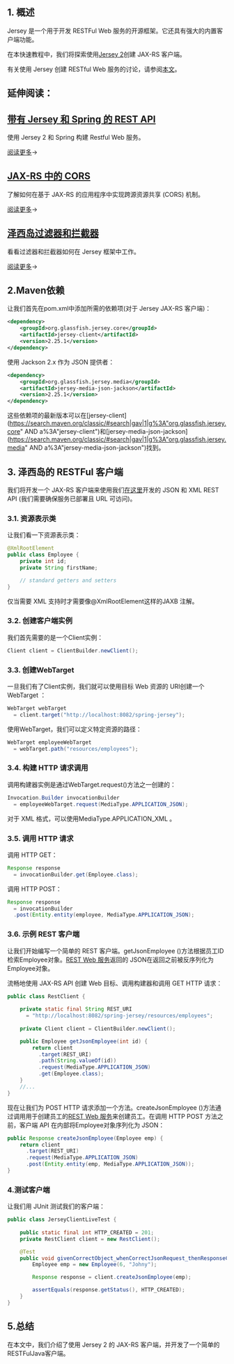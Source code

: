 ## 1. 概述

Jersey 是一个用于开发 RESTFul Web 服务的开源框架。它还具有强大的内置客户端功能。

在本快速教程中，我们将探索使用[Jersey 2](https://jersey.java.net/)创建 JAX-RS 客户端。

有关使用 Jersey 创建 RESTful Web 服务的讨论，请参阅[本文](https://www.baeldung.com/jersey-rest-api-with-spring)。

## 延伸阅读：

## [带有 Jersey 和 Spring 的 REST API](https://www.baeldung.com/jersey-rest-api-with-spring)

使用 Jersey 2 和 Spring 构建 Restful Web 服务。

[阅读更多](https://www.baeldung.com/jersey-rest-api-with-spring)→

## [JAX-RS 中的 CORS](https://www.baeldung.com/cors-in-jax-rs)

了解如何在基于 JAX-RS 的应用程序中实现跨源资源共享 (CORS) 机制。

[阅读更多](https://www.baeldung.com/cors-in-jax-rs)→

## [泽西岛过滤器和拦截器](https://www.baeldung.com/jersey-filters-interceptors)

看看过滤器和拦截器如何在 Jersey 框架中工作。

[阅读更多](https://www.baeldung.com/jersey-filters-interceptors)→

## 2.Maven依赖

让我们首先在pom.xml中添加所需的依赖项(对于 Jersey JAX-RS 客户端)：

```xml
<dependency>
    <groupId>org.glassfish.jersey.core</groupId>
    <artifactId>jersey-client</artifactId>
    <version>2.25.1</version>
</dependency>
```

使用 Jackson 2.x 作为 JSON 提供者：

```xml
<dependency>
    <groupId>org.glassfish.jersey.media</groupId>
    <artifactId>jersey-media-json-jackson</artifactId>
    <version>2.25.1</version>
</dependency>
```

这些依赖项的最新版本可以在[jersey-client](https://search.maven.org/classic/#search|gav|1|g%3A"org.glassfish.jersey.core" AND a%3A"jersey-client")和[jersey-media-json-jackson](https://search.maven.org/classic/#search|gav|1|g%3A"org.glassfish.jersey.media" AND a%3A"jersey-media-json-jackson")找到。

## 3. 泽西岛的 RESTFul 客户端

我们将开发一个 JAX-RS 客户端来使用我们[在这里](https://www.baeldung.com/jersey-rest-api-with-spring)开发的 JSON 和 XML REST API (我们需要确保服务已部署且 URL 可访问)。

### 3.1. 资源表示类

让我们看一下资源表示类：

```java
@XmlRootElement
public class Employee {
    private int id;
    private String firstName;

    // standard getters and setters
}
```

仅当需要 XML 支持时才需要像@XmlRootElement这样的JAXB 注解。

### 3.2. 创建客户端实例

我们首先需要的是一个Client实例：

```java
Client client = ClientBuilder.newClient();
```

### 3.3. 创建WebTarget

一旦我们有了Client实例，我们就可以使用目标 Web 资源的 URI创建一个WebTarget ：

```java
WebTarget webTarget 
  = client.target("http://localhost:8082/spring-jersey");
```

使用WebTarget，我们可以定义特定资源的路径：

```java
WebTarget employeeWebTarget 
  = webTarget.path("resources/employees");
```

### 3.4. 构建 HTTP 请求调用

调用构建器实例是通过WebTarget.request()方法之一创建的：

```java
Invocation.Builder invocationBuilder 
  = employeeWebTarget.request(MediaType.APPLICATION_JSON);
```

对于 XML 格式，可以使用MediaType.APPLICATION_XML 。

### 3.5. 调用 HTTP 请求

调用 HTTP GET：

```java
Response response 
  = invocationBuilder.get(Employee.class);
```

调用 HTTP POST：

```java
Response response 
  = invocationBuilder
  .post(Entity.entity(employee, MediaType.APPLICATION_JSON);
```

### 3.6. 示例 REST 客户端

让我们开始编写一个简单的 REST 客户端。getJsonEmployee ()方法根据员工ID检索Employee对象。[REST Web 服务](https://www.baeldung.com/jersey-rest-api-with-spring)返回的 JSON在返回之前被反序列化为Employee对象。

流畅地使用 JAX-RS API 创建 Web 目标、调用构建器和调用 GET HTTP 请求：

```java
public class RestClient {
 
    private static final String REST_URI 
      = "http://localhost:8082/spring-jersey/resources/employees";
 
    private Client client = ClientBuilder.newClient();

    public Employee getJsonEmployee(int id) {
        return client
          .target(REST_URI)
          .path(String.valueOf(id))
          .request(MediaType.APPLICATION_JSON)
          .get(Employee.class);
    }
    //...
}
```

现在让我们为 POST HTTP 请求添加一个方法。createJsonEmployee ()方法通过调用用于创建员工的[REST Web 服务](https://www.baeldung.com/jersey-rest-api-with-spring)来创建员工。在调用 HTTP POST 方法之前，客户端 API 在内部将Employee对象序列化为 JSON：

```java
public Response createJsonEmployee(Employee emp) {
    return client
      .target(REST_URI)
      .request(MediaType.APPLICATION_JSON)
      .post(Entity.entity(emp, MediaType.APPLICATION_JSON));
}
```

### 4.测试客户端

让我们用 JUnit 测试我们的客户端：

```java
public class JerseyClientLiveTest {
 
    public static final int HTTP_CREATED = 201;
    private RestClient client = new RestClient();

    @Test
    public void givenCorrectObject_whenCorrectJsonRequest_thenResponseCodeCreated() {
        Employee emp = new Employee(6, "Johny");

        Response response = client.createJsonEmployee(emp);

        assertEquals(response.getStatus(), HTTP_CREATED);
    }
}
```

## 5.总结

在本文中，我们介绍了使用 Jersey 2 的 JAX-RS 客户端，并开发了一个简单的 RESTFulJava客户端。